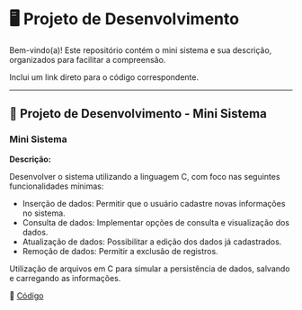 # 🖥️ Projeto de Desenvolvimento  

Bem-vindo(a)! Este repositório contém o mini sistema e sua descrição, organizados para facilitar a compreensão.

Inclui um link direto para o código correspondente. 

---

## 📄 Projeto de Desenvolvimento - Mini Sistema

### Mini Sistema 
**Descrição:**  

Desenvolver o sistema utilizando a linguagem C, com foco nas seguintes funcionalidades
mínimas:

-  Inserção de dados: Permitir que o usuário cadastre novas informações no sistema.
-  Consulta de dados: Implementar opções de consulta e visualização dos dados.
-  Atualização de dados: Possibilitar a edição dos dados já cadastrados.
-  Remoção de dados: Permitir a exclusão de registros.
  
Utilização de arquivos em C para simular a persistência de dados, salvando e carregando as
informações.

🔗 [Código](https://github.com/Miguel-Russo/Faculdade/blob/main/2%C2%B0%20Semestre%20-%202024_2/Algoritmos%20e%20Estruturas%20de%20Dados%20II/Atividade%201/Exerc%C3%ADcio%201.c)
